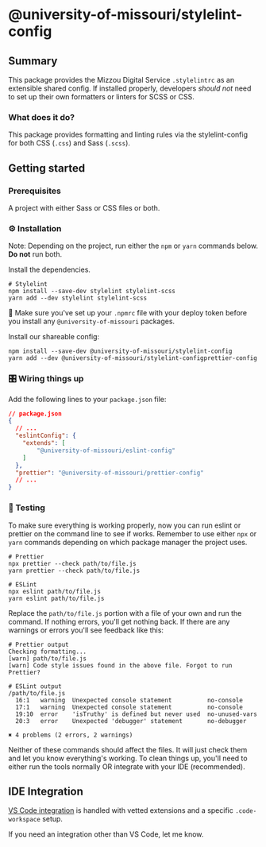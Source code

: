 # @university-of-missouri/stylelint-config

## Summary

This package provides the Mizzou Digital Service `.stylelintrc` as an extensible shared config. If installed properly, developers _should not_ need to set up their own formatters or linters for SCSS or CSS.

### What does it do?

This package provides formatting and linting rules via the stylelint-config for both CSS (`.css`) and Sass (`.scss`).

## Getting started

### Prerequisites

A project with either Sass or CSS files or both.

### ⚙️ Installation

Note: Depending on the project, run either the `npm` or `yarn` commands below. **Do not** run both.

Install the dependencies.

```shell
# Stylelint
npm install --save-dev stylelint stylelint-scss
yarn add --dev stylelint stylelint-scss
```

🛑 Make sure you've set up your `.npmrc` file with your deploy token before you install any `@university-of-missouri` packages.

Install our shareable config:

```shell
npm install --save-dev @university-of-missouri/stylelint-config
yarn add --dev @university-of-missouri/stylelint-configprettier-config
```

### 🎛 Wiring things up

Add the following lines to your `package.json` file:

```json
// package.json
{
  // ...
  "eslintConfig": {
    "extends": [
        "@university-of-missouri/eslint-config"
    ]
  },
  "prettier": "@university-of-missouri/prettier-config"
  // ...
}
```

### 🧪 Testing

To make sure everything is working properly, now you can run eslint or prettier on the command line to see if works. Remember to use either `npx` or `yarn` commands depending on which package manager the project uses.

```shell
# Prettier
npx prettier --check path/to/file.js
yarn prettier --check path/to/file.js

# ESLint
npx eslint path/to/file.js
yarn eslint path/to/file.js
```

Replace the `path/to/file.js` portion with a file of your own and run the command. If nothing errors, you'll get nothing back. If there are any warnings or errors you'll see feedback like this:

```shell
# Prettier output
Checking formatting...
[warn] path/to/file.js
[warn] Code style issues found in the above file. Forgot to run Prettier?

# ESLint output
/path/to/file.js
  16:1   warning  Unexpected console statement          no-console
  17:1   warning  Unexpected console statement          no-console
  19:10  error    'isTruthy' is defined but never used  no-unused-vars
  20:3   error    Unexpected 'debugger' statement       no-debugger

✖ 4 problems (2 errors, 2 warnings)
```

Neither of these commands should affect the files. It will just check them and let you know everything's working. To clean things up, you'll need to either run the tools normally OR integrate with your IDE (recommended).

## IDE Integration

[VS Code integration](docs/vscode.md) is handled with vetted extensions and a specific `.code-workspace` setup.

If you need an integration other than VS Code, let me know.
